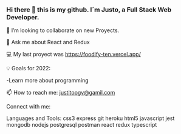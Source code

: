 ### Hi there 👋 this is my github. I´m Justo, a Full Stack Web Developer.


👯 I’m looking to collaborate on new Proyects.

💬 Ask me about React and Redux

💻 My last proyect was https://foodify-ten.vercel.app/

💡 Goals for 2022: 


-Learn more about programming


📫 How to reach me: justitoogv@gamil.com

Connect with me:


Languages and Tools:
css3 express git heroku html5 javascript jest mongodb nodejs postgresql postman react redux typescript
<!--
**JustoGV/JustoGv** is a ✨ _special_ ✨ repository because its `README.md` (this file) appears on your GitHub profile.

Here are some ideas to get you started:

- 🔭 I’m currently working on ...
- 🌱 I’m currently learning ...
- 👯 I’m looking to collaborate on ...
- 🤔 I’m looking for help with ...
- 💬 Ask me about ...
- 📫 How to reach me: ...
- 😄 Pronouns: ...
- ⚡ Fun fact: ...
-->
